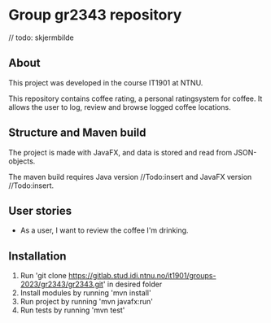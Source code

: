 # Group gr2343 repository 
// todo: skjermbilde
## About
This project was developed in the course IT1901 at NTNU.

This repository contains coffee rating, a personal ratingsystem for coffee. It allows the user to log, review and browse logged coffee locations.

## Structure and Maven build
The project is made with JavaFX, and data is stored and read from JSON-objects.

The maven build requires Java version //Todo:insert and JavaFX version //Todo:insert.

## User stories
- As a user, I want to review the coffee I'm drinking.
## Installation
1. Run 
'git clone https://gitlab.stud.idi.ntnu.no/it1901/groups-2023/gr2343/gr2343.git' in desired folder
2. Install modules by running 'mvn install'
3. Run project by running 'mvn javafx:run'
4. Run tests by running 'mvn test'  